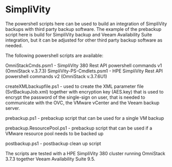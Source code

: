 # SimpliVity

The powershell scripts here can be used to build an integration of SimpliVity backups with third party backup software. The example of the prebackup script here is build for SimpliVity backup and Veeam Availability Suite integration, but it can be adjusted for other third party backup software as needed.

The following powershell scripts are available:

OmniStackCmds.psm1          - SimpliVity 380 Rest API powershell commands v1 (OmniStack v.3.7.3)
SimpliVity-PS-Cmdlets.psm1  - HPE SimpliVity Rest API powershell commands v2 (OmniStack v.3.7.6U1)

createXMLbackupfile.ps1     - used to create the  XML parameter file (SvtBackupJob.xml) together with encryption key (AES.key) that is used to encrypt the password of the single-sign on user, that is needed to communicate with the OVC, the VMware vCenter and the Veeam backup server.

prebackup.ps1  -  prebackup script that can be used for a single VM backup

prebackup.ResourcePool.ps1  - prebackup script that can be used if a VMware resource pool needs to be backed up

postbackup.ps1 - postbackup clean up script


The scripts are tested with a HPE SimpliVity 380 cluster running OmniStack 3.7.3 together Veeam Availability Suite 9.5.

